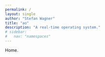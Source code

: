 ```yaml
---
permalink: /
layout: single
author: "Stefan Wagner"
title: "ao"
description: "A real-time operating system."
# sidebar:
#   nav: "namespaces"
---
```


Home.
